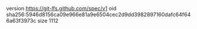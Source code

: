 version https://git-lfs.github.com/spec/v1
oid sha256:5946d8156ca09e966e81a9e6504cec2d9dd3982897160dafc64f646a63f3973c
size 1112
